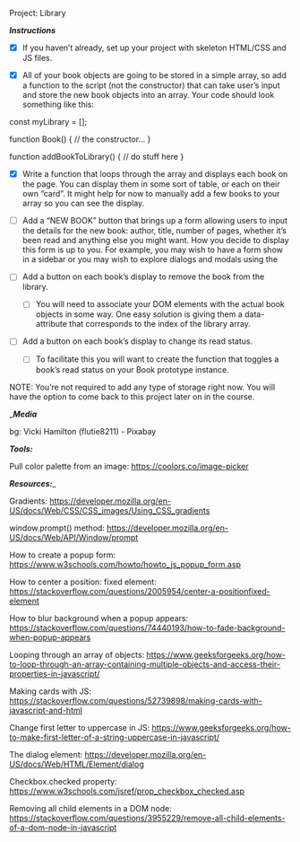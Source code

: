 Project: Library

_______________Instructions_______________

- [x] If you haven’t already, set up your project with skeleton HTML/CSS and JS files.

- [x] All of your book objects are going to be stored in a simple array, so add a function to the script (not the constructor) that can take user’s input and store the new book objects into an array. Your code should look something like this:

const myLibrary = [];

function Book() {
  // the constructor...
}

function addBookToLibrary() {
  // do stuff here
}

- [x] Write a function that loops through the array and displays each book on the page. You can display them in some sort of table, or each on their own “card”. It might help for now to manually add a few books to your array so you can see the display.

- [ ] Add a “NEW BOOK” button that brings up a form allowing users to input the details for the new book: author, title, number of pages, whether it’s been read and anything else you might want. How you decide to display this form is up to you. For example, you may wish to have a form show in a sidebar or you may wish to explore dialogs and modals using the <dialog> tag. However you do this, you will most likely encounter an issue where submitting your form will not do what you expect it to do. That’s because the submit input tries to send the data to a server by default. If you’ve done the bonus section for the calculator assignment, you might be familiar with event.preventDefault();. Read up on the event.preventDefault documentation again and see how you can solve this issue!

- [ ] Add a button on each book’s display to remove the book from the library.
    - [ ] You will need to associate your DOM elements with the actual book objects in some way. One easy solution is giving them a data-attribute that corresponds to the index of the library array.

- [ ] Add a button on each book’s display to change its read status.
    - [ ] To facilitate this you will want to create the function that toggles a book’s read status on your Book prototype instance.

NOTE: You’re not required to add any type of storage right now. You will have the option to come back to this project later on in the course.



________________Media_______________

bg: Vicki Hamilton (flutie8211) - Pixabay



_______________Tools:_______________

Pull color palette from an image: 
https://coolors.co/image-picker




_______________Resources:________________

Gradients:
https://developer.mozilla.org/en-US/docs/Web/CSS/CSS_images/Using_CSS_gradients

window.prompt() method:
https://developer.mozilla.org/en-US/docs/Web/API/Window/prompt

How to create a popup form:
https://www.w3schools.com/howto/howto_js_popup_form.asp

How to center a position: fixed element:
https://stackoverflow.com/questions/2005954/center-a-positionfixed-element

How to blur background when a popup appears:
https://stackoverflow.com/questions/74440193/how-to-fade-background-when-popup-appears

Looping through an array of objects:
https://www.geeksforgeeks.org/how-to-loop-through-an-array-containing-multiple-objects-and-access-their-properties-in-javascript/

Making cards with JS:
https://stackoverflow.com/questions/52739898/making-cards-with-javascript-and-html

Change first letter to uppercase in JS:
https://www.geeksforgeeks.org/how-to-make-first-letter-of-a-string-uppercase-in-javascript/

The dialog element:
https://developer.mozilla.org/en-US/docs/Web/HTML/Element/dialog

Checkbox.checked property:
https://www.w3schools.com/jsref/prop_checkbox_checked.asp

Removing all child elements in a DOM node:
https://stackoverflow.com/questions/3955229/remove-all-child-elements-of-a-dom-node-in-javascript